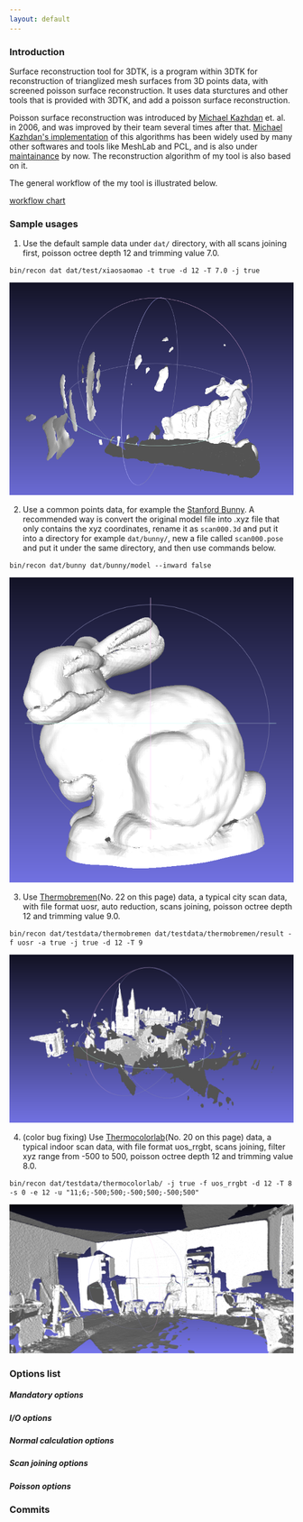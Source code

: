 ```yaml
---
layout: default
---
```

### Introduction

Surface reconstruction tool for 3DTK, is a program within 3DTK for reconstruction of trianglized mesh surfaces from 3D points data, with screened poisson surface reconstruction. It uses data sturctures and other tools that is provided with 3DTK, and add a poisson surface reconstruction.

Poisson surface reconstruction was introduced by [Michael Kazhdan](http://www.cs.jhu.edu/~misha/) et. al. in 2006, and was improved by their team several times after that. [Michael Kazhdan's implementation](http://www.cs.jhu.edu/~misha/Code/PoissonRecon/Version10.02/) of this algorithms has been widely used by many other softwares and tools like MeshLab and PCL, and is also under [maintainance](https://github.com/mkazhdan/PoissonRecon) by now. The reconstruction algorithm of my tool is also based on it.

The general workflow of the my tool is illustrated below.

[workflow chart](imgs/workflow.png)


### Sample usages

1. Use the default sample data under `dat/` directory, with all scans joining first, poisson octree depth 12 and trimming value 7.0.
```shell
bin/recon dat dat/test/xiaosaomao -t true -d 12 -T 7.0 -j true
```
![dat](imgs/model_all_trimmed.png)


2. Use a common points data, for example the [Stanford Bunny](http://graphics.stanford.edu/data/3Dscanrep/#bunny). A recommended way is convert the original model file into .xyz file that only contains the xyz coordinates, rename it as `scan000.3d` and put it into a directory for example `dat/bunny/`, new a file called `scan000.pose` and put it under the same directory, and then use commands below.
```shell
bin/recon dat/bunny dat/bunny/model --inward false
```
![bunny](imgs/bunny.png)


3. Use [Thermobremen](http://kos.informatik.uni-osnabrueck.de/3Dscans/)(No. 22 on this page) data, a typical city scan data, with file format uosr, auto reduction, scans joining, poisson octree depth 12 and trimming value 9.0.

```shell
bin/recon dat/testdata/thermobremen dat/testdata/thermobremen/result -f uosr -a true -j true -d 12 -T 9
```
![thermobremen](imgs/thermobremen.png)

4. (color bug fixing) Use [Thermocolorlab](http://kos.informatik.uni-osnabrueck.de/3Dscans/)(No. 20 on this page) data, a typical indoor scan data, with file format uos_rrgbt, scans joining, filter xyz range from -500 to 500, poisson octree depth 12 and trimming value 8.0.

```shell
bin/recon dat/testdata/thermocolorlab/ -j true -f uos_rrgbt -d 12 -T 8 -s 0 -e 12 -u "11;6;-500;500;-500;500;-500;500"
```
![thermocolorlab](imgs/thermocolorlab.png)

### Options list
##### Mandatory options
##### I/O options
##### Normal calculation options
##### Scan joining options
##### Poisson options

### Commits



